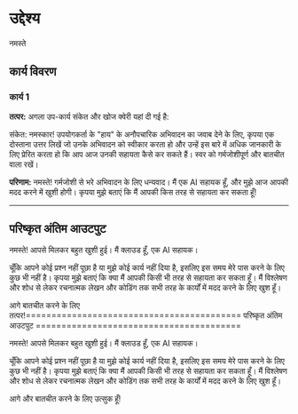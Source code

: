 # उद्देश्य

नमस्ते

## कार्य विवरण

### कार्य 1

**तत्पर:**
अगला उप-कार्य संकेत और खोज क्वेरी यहां दी गई है:

संकेत: नमस्कार! उपयोगकर्ता के &quot;हाय&quot; के अनौपचारिक अभिवादन का जवाब देने के लिए, कृपया एक दोस्ताना उत्तर लिखें जो उनके अभिवादन को स्वीकार करता हो और उन्हें इस बारे में अधिक जानकारी के लिए प्रेरित करता हो कि आप आज उनकी सहायता कैसे कर सकते हैं। स्वर को गर्मजोशीपूर्ण और बातचीत वाला रखें।

**परिणाम:**
नमस्ते! गर्मजोशी से भरे अभिवादन के लिए धन्यवाद। मैं एक AI सहायक हूँ, और मुझे आज आपकी मदद करने में खुशी होगी। कृपया मुझे बताएं कि मैं आपकी किस तरह से सहायता कर सकता हूँ!

---

## परिष्कृत अंतिम आउटपुट

नमस्ते! आपसे मिलकर बहुत खुशी हुई। मैं क्लाउड हूँ, एक AI सहायक।

चूँकि आपने कोई प्रश्न नहीं पूछा है या मुझे कोई कार्य नहीं दिया है, इसलिए इस समय मेरे पास करने के लिए कुछ भी नहीं है। कृपया मुझे बताएं कि क्या मैं आपकी किसी भी तरह से सहायता कर सकता हूँ। मैं विश्लेषण और शोध से लेकर रचनात्मक लेखन और कोडिंग तक सभी तरह के कार्यों में मदद करने के लिए खुश हूँ। 

आगे बातचीत करने के लिए तत्पर!========================================== परिष्कृत अंतिम आउटपुट ========================================

नमस्ते! आपसे मिलकर बहुत खुशी हुई। मैं क्लाउड हूँ, एक AI सहायक।

चूँकि आपने कोई प्रश्न नहीं पूछा है या मुझे कोई कार्य नहीं दिया है, इसलिए इस समय मेरे पास करने के लिए कुछ भी नहीं है। कृपया मुझे बताएं कि क्या मैं आपकी किसी भी तरह से सहायता कर सकता हूँ। मैं विश्लेषण और शोध से लेकर रचनात्मक लेखन और कोडिंग तक सभी तरह के कार्यों में मदद करने के लिए खुश हूँ। 

आगे और बातचीत करने के लिए उत्सुक हूँ!